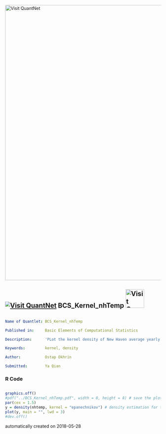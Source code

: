 [<img src="https://github.com/QuantLet/Styleguide-and-FAQ/blob/master/pictures/banner.png" width="888" alt="Visit QuantNet">](http://quantlet.de/)

## [<img src="https://github.com/QuantLet/Styleguide-and-FAQ/blob/master/pictures/qloqo.png" alt="Visit QuantNet">](http://quantlet.de/) **BCS_Kernel_nhTemp** [<img src="https://github.com/QuantLet/Styleguide-and-FAQ/blob/master/pictures/QN2.png" width="60" alt="Visit QuantNet 2.0">](http://quantlet.de/)

```yaml

Name of Quantlet: BCS_Kernel_nhTemp

Published in: 	  Basic Elements of Computational Statistics

Description:      'PLot the kernel density of New Haven average yearly temperatures.'

Keywords:         kernel, density

Author:           Ostap Okhrin

Submitted:        Ya Qian

```

### R Code
```r

graphics.off() 
#pdf("../BCS_Kernel_nhTemp.pdf", width = 8, height = 8) # save the plot to your file
par(cex = 1.5)
y = density(nhtemp, kernel = "epanechnikov") # density estimation for temperature
plot(y, main = "", lwd = 3)
#dev.off()
```

automatically created on 2018-05-28